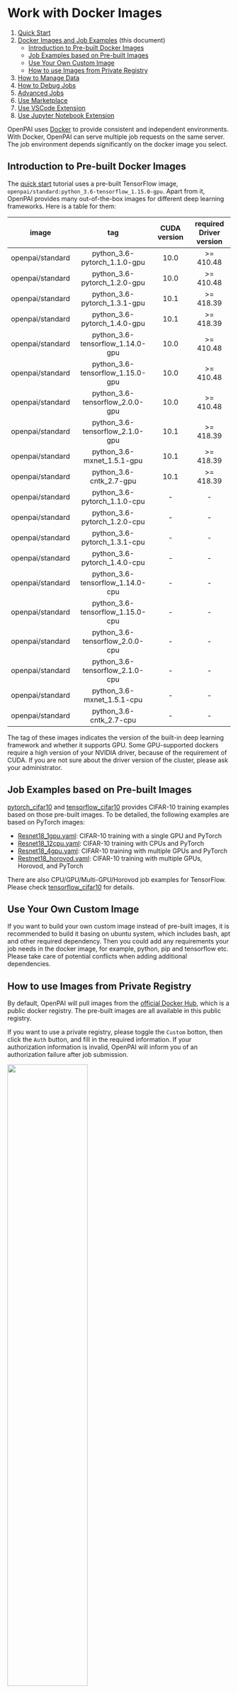 # Work with Docker Images

1. [Quick Start](./quick-start.md)
2. [Docker Images and Job Examples](./docker-images-and-job-examples.md) (this document)
    - [Introduction to Pre-built Docker Images](#introduction-to-pre-built-docker-images)
    - [Job Examples based on Pre-built Images](#job-examples-based-on-pre-built-images)
    - [Use Your Own Custom Image](#use-your-own-custom-image)
    - [How to use Images from Private Registry](#how-to-use-images-from-private-registry)
3. [How to Manage Data](./how-to-manage-data.md)
4. [How to Debug Jobs](./how-to-debug-jobs.md)
5. [Advanced Jobs](./advanced-jobs.md)
6. [Use Marketplace](./use-marketplace.md)
7. [Use VSCode Extension](./use-vscode-extension.md)
8. [Use Jupyter Notebook Extension](./use-jupyter-notebook-extension.md)


OpenPAI uses [Docker](https://www.docker.com/why-docker) to provide consistent and independent environments. With Docker, OpenPAI can serve multiple job requests on the same server. The job environment depends significantly on the docker image you select.

## Introduction to Pre-built Docker Images

The [quick start](./quick-start.md) tutorial uses a pre-built TensorFlow image, `openpai/standard:python_3.6-tensorflow_1.15.0-gpu`. Apart from it, OpenPAI provides many out-of-the-box images for different deep learning frameworks. Here is a table for them:

|      image       |                tag                 | CUDA version | required Driver version |
|:----------------:|:----------------------------------:|:------------:|:-----------------------:|
| openpai/standard |   python_3.6-pytorch_1.1.0-gpu   |     10.0     |        >= 410.48        |
| openpai/standard |   python_3.6-pytorch_1.2.0-gpu   |     10.0     |        >= 410.48        |
| openpai/standard |   python_3.6-pytorch_1.3.1-gpu   |     10.1     |        >= 418.39        |
| openpai/standard |   python_3.6-pytorch_1.4.0-gpu   |     10.1     |        >= 418.39        |
| openpai/standard | python_3.6-tensorflow_1.14.0-gpu |     10.0     |        >= 410.48        |
| openpai/standard | python_3.6-tensorflow_1.15.0-gpu |     10.0     |        >= 410.48        |
| openpai/standard | python_3.6-tensorflow_2.0.0-gpu  |     10.0     |        >= 410.48        |
| openpai/standard | python_3.6-tensorflow_2.1.0-gpu  |     10.1     |        >= 418.39        |
| openpai/standard |    python_3.6-mxnet_1.5.1-gpu    |     10.1     |        >= 418.39        |
| openpai/standard |     python_3.6-cntk_2.7-gpu      |     10.1     |        >= 418.39        |
| openpai/standard |   python_3.6-pytorch_1.1.0-cpu   |      -       |            -            |
| openpai/standard |   python_3.6-pytorch_1.2.0-cpu   |      -       |            -            |
| openpai/standard |   python_3.6-pytorch_1.3.1-cpu   |      -       |            -            |
| openpai/standard |   python_3.6-pytorch_1.4.0-cpu   |      -       |            -            |
| openpai/standard | python_3.6-tensorflow_1.14.0-cpu |      -       |            -            |
| openpai/standard | python_3.6-tensorflow_1.15.0-cpu |      -       |            -            |
| openpai/standard | python_3.6-tensorflow_2.0.0-cpu  |      -       |            -            |
| openpai/standard | python_3.6-tensorflow_2.1.0-cpu  |      -       |            -            |
| openpai/standard |    python_3.6-mxnet_1.5.1-cpu    |      -       |            -            |
| openpai/standard |     python_3.6-cntk_2.7-cpu      |      -       |            -            |

The tag of these images indicates the version of the built-in deep learning framework and whether it supports GPU. Some GPU-supported dockers require a high version of your NVIDIA driver, because of the requirement of CUDA. If you are not sure about the driver version of the cluster, please ask your administrator.

## Job Examples based on Pre-built Images

[pytorch_cifar10](https://github.com/microsoft/pai/tree/pai-for-edu/contrib/edu-examples/pytorch_cifar10) and [tensorflow_cifar10](https://github.com/microsoft/pai/blob/pai-for-edu/contrib/edu-examples/tensorflow_cifar10) provides CIFAR-10 training examples based on those pre-built images. To be detailed, the following examples are based on PyTorch images:

  - [Resnet18_1gpu.yaml](https://github.com/microsoft/pai/blob/pai-for-edu/contrib/edu-examples/pytorch_cifar10/yaml/Resnet18_1gpu.yaml): CIFAR-10 training with a single GPU and PyTorch
  - [Resnet18_12cpu.yaml](https://github.com/microsoft/pai/blob/pai-for-edu/contrib/edu-examples/pytorch_cifar10/yaml/Resnet18_12cpu.yaml): CIFAR-10 training with CPUs and PyTorch
  - [Resnet18_4gpu.yaml](https://github.com/microsoft/pai/blob/pai-for-edu/contrib/edu-examples/pytorch_cifar10/yaml/Resnet18_4gpu.yaml): CIFAR-10 training with multiple GPUs and PyTorch
  - [Restnet18_horovod.yaml](https://github.com/microsoft/pai/blob/pai-for-edu/contrib/edu-examples/pytorch_cifar10/yaml/Resnet18_horovod.yaml): CIFAR-10 training with multiple GPUs, Horovod, and PyTorch

There are also CPU/GPU/Multi-GPU/Horovod job examples for TensorFlow. Please check [tensorflow_cifar10](https://github.com/microsoft/pai/blob/pai-for-edu/contrib/edu-examples/tensorflow_cifar10) for details.

## Use Your Own Custom Image

If you want to build your own custom image instead of pre-built images, it is recommended to build it basing on ubuntu system, which includes bash, apt and other required dependency. Then you could add any requirements your job needs in the docker image, for example, python, pip and tensorflow etc. Please take care of potential conflicts when adding additional dependencies.

## How to use Images from Private Registry

By default, OpenPAI will pull images from the [official Docker Hub](https://hub.docker.com/), which is a public docker registry. The pre-built images are all available in this public registry.

If you want to use a private registry, please toggle the `Custom` botton, then click the `Auth` button, and fill in the required information. If your authorization information is invalid, OpenPAI will inform you of an authorization failure after job submission.

   <img src="./imgs/docker-image-auth.png" width="60%" height="60%" />